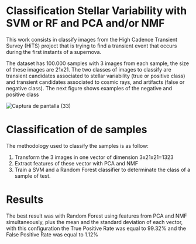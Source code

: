 # Classification Stellar Variability with SVM or RF and PCA and/or NMF

This work consists in classify images from the High Cadence Transient Survey (HiTS) project that is trying to find a transient event that occurs during the first instants of a supernova.

The dataset has 100.000 samples with 3 images from each sample, the size of these images are 21x21. The two classes of images to classify are transient candidates associated to stellar variability (true or positive class) and transient candidates associated to cosmic rays, and artifacts (false or negative class). The next figure shows examples of the negative and positive class

![Captura de pantalla (33)](https://user-images.githubusercontent.com/19544865/71312696-8b177800-240c-11ea-9253-c4c262995191.png)

# Classification of de samples

The methodology used to classify the samples is as follow:
1) Transform the 3 images in one vector of dimension 3x21x21=1323
2) Extract features of these vector with PCA and NMF
3) Train a SVM and a Random Forest classifier to determinate the class of a sample of test.


# Results

The best result was with Random Forest using features from PCA and NMF simultaneously, plus the mean and the standard deviation of each vector, with this configuration the True Positive Rate was equal to 99.32% and the False Positive Rate was equal to 1.12%
